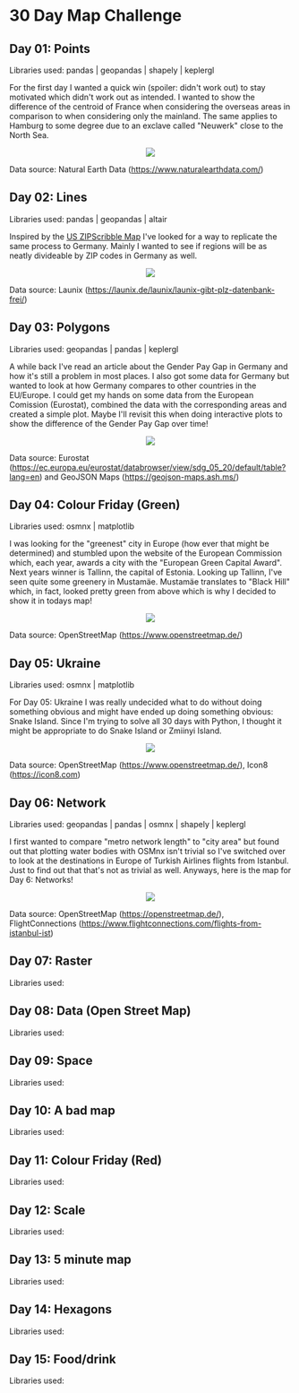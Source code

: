 # 30 Day Map Challenge

## Day 01: Points
Libraries used: pandas | geopandas | shapely | keplergl

For the first day I wanted a quick win (spoiler: didn't work out) to stay motivated which didn't work out as intended. I wanted to show the difference of the centroid of France when considering the overseas areas in comparison to when considering only the mainland. The same applies to Hamburg to some degree due to an exclave called "Neuwerk" close to the North Sea.

<p align="center">
  <img src="./Day01/Day01_Points_Closeup_legend.png"/>
</p>

Data source: Natural Earth Data (https://www.naturalearthdata.com/)

## Day 02: Lines
Libraries used: pandas | geopandas | altair

Inspired by the [US ZIPScribble Map](https://eagereyes.org/zipscribble-maps/united-states) I've looked for a way to replicate the same process to Germany. Mainly I wanted to see if regions will be as neatly divideable by ZIP codes in Germany as well. 

<p align="center">
  <img src="./Day02/Day02_Lines_wLegend.jpg"/>
</p>

Data source: Launix (https://launix.de/launix/launix-gibt-plz-datenbank-frei/)


## Day 03: Polygons
Libraries used: geopandas | pandas | keplergl

A while back I've read an article about the Gender Pay Gap in Germany and how it's still a problem in most places. I also got some data for Germany but wanted to look at how Germany compares to other countries in the EU/Europe. I could get my hands on some data from the European Comission (Eurostat), combined the data with the corresponding areas and created a simple plot. Maybe I'll revisit this when doing interactive plots to show the difference of the Gender Pay Gap over time!

<p align="center">
  <img src="./Day03/Day03_Polygons_wLegend.jpg"/>
</p>

Data source: Eurostat (https://ec.europa.eu/eurostat/databrowser/view/sdg_05_20/default/table?lang=en) and GeoJSON Maps (https://geojson-maps.ash.ms/)

## Day 04: Colour Friday (Green)
Libraries used: osmnx | matplotlib

I was looking for the "greenest" city in Europe (how ever that might be determined) and stumbled upon the website of the European Commission which, each year, awards a city with the "European Green Capital Award". Next years winner is Tallinn, the capital of Estonia. Looking up Tallinn, I've seen quite some greenery in Mustamäe. Mustamäe translates to "Black Hill" which, in fact, looked pretty green from above which is why I decided to show it in todays map!

<p align="center">
  <img src="./Day04/Day04_Green_wTitle.jpg"/>
</p>

Data source: OpenStreetMap (https://www.openstreetmap.de/)

## Day 05: Ukraine
Libraries used: osmnx | matplotlib

For Day 05: Ukraine I was really undecided what to do without doing something obvious and might have ended up doing something obvious: Snake Island. Since I'm trying to solve all 30 days with Python, I thought it might be appropriate to do Snake Island or Zmiinyi Island.

<p align="center">
  <img src="./Day05/Day05_Ukraine_wIcons.jpg"/>
</p>

Data source: OpenStreetMap (https://www.openstreetmap.de/), Icon8 (https://icon8.com)

## Day 06: Network
Libraries used: geopandas | pandas | osmnx | shapely | keplergl

I first wanted to compare "metro network length" to "city area" but found out that plotting water bodies with OSMnx isn't trivial so I've switched over to look at the destinations in Europe of Turkish Airlines flights from Istanbul. Just to find out that that's not as trivial as well. Anyways, here is the map for Day 6: Networks!

<p align="center">
  <img src="./Day06/Day06_Networks_comparison.jpg"/>
</p>

Data source: OpenStreetMap (https://openstreetmap.de/), FlightConnections (https://www.flightconnections.com/flights-from-istanbul-ist)

## Day 07: Raster
Libraries used: 

## Day 08: Data (Open Street Map)
Libraries used: 

## Day 09: Space
Libraries used: 

## Day 10: A bad map
Libraries used: 

## Day 11: Colour Friday (Red)
Libraries used: 

## Day 12: Scale
Libraries used: 

## Day 13: 5 minute map
Libraries used: 

## Day 14: Hexagons
Libraries used: 

## Day 15: Food/drink
Libraries used: 
